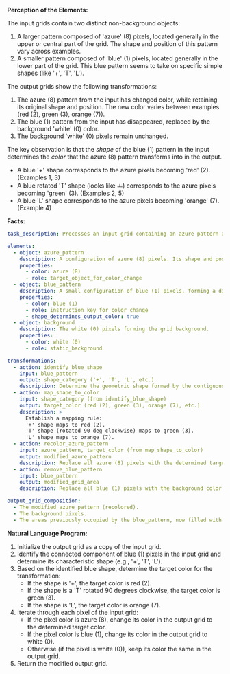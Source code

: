 **Perception of the Elements:**

The input grids contain two distinct non-background objects:
1.  A larger pattern composed of 'azure' (8) pixels, located generally in the upper or central part of the grid. The shape and position of this pattern vary across examples.
2.  A smaller pattern composed of 'blue' (1) pixels, located generally in the lower part of the grid. This blue pattern seems to take on specific simple shapes (like '+', 'T', 'L').

The output grids show the following transformations:
1.  The azure (8) pattern from the input has changed color, while retaining its original shape and position. The new color varies between examples (red (2), green (3), orange (7)).
2.  The blue (1) pattern from the input has disappeared, replaced by the background 'white' (0) color.
3.  The background 'white' (0) pixels remain unchanged.

The key observation is that the *shape* of the blue (1) pattern in the input determines the *color* that the azure (8) pattern transforms into in the output.

*   A blue '+' shape corresponds to the azure pixels becoming 'red' (2). (Examples 1, 3)
*   A blue rotated 'T' shape (looks like ㅗ) corresponds to the azure pixels becoming 'green' (3). (Examples 2, 5)
*   A blue 'L' shape corresponds to the azure pixels becoming 'orange' (7). (Example 4)

**Facts:**


```yaml
task_description: Processes an input grid containing an azure pattern and a blue shape pattern, transforming the azure pattern's color based on the blue shape.

elements:
  - object: azure_pattern
    description: A configuration of azure (8) pixels. Its shape and position vary.
    properties:
      - color: azure (8)
      - role: target_object_for_color_change
  - object: blue_pattern
    description: A small configuration of blue (1) pixels, forming a distinct shape (e.g., '+', 'T', 'L').
    properties:
      - color: blue (1)
      - role: instruction_key_for_color_change
      - shape_determines_output_color: true
  - object: background
    description: The white (0) pixels forming the grid background.
    properties:
      - color: white (0)
      - role: static_background

transformations:
  - action: identify_blue_shape
    input: blue_pattern
    output: shape_category ('+', 'T', 'L', etc.)
    description: Determine the geometric shape formed by the contiguous blue (1) pixels.
  - action: map_shape_to_color
    input: shape_category (from identify_blue_shape)
    output: target_color (red (2), green (3), orange (7), etc.)
    description: >
      Establish a mapping rule:
      '+' shape maps to red (2).
      'T' shape (rotated 90 deg clockwise) maps to green (3).
      'L' shape maps to orange (7).
  - action: recolor_azure_pattern
    input: azure_pattern, target_color (from map_shape_to_color)
    output: modified_azure_pattern
    description: Replace all azure (8) pixels with the determined target_color. The shape and position remain the same.
  - action: remove_blue_pattern
    input: blue_pattern
    output: modified_grid_area
    description: Replace all blue (1) pixels with the background color (white (0)).

output_grid_composition:
  - The modified_azure_pattern (recolored).
  - The background pixels.
  - The areas previously occupied by the blue_pattern, now filled with background color.
```


**Natural Language Program:**

1.  Initialize the output grid as a copy of the input grid.
2.  Identify the connected component of blue (1) pixels in the input grid and determine its characteristic shape (e.g., '+', 'T', 'L').
3.  Based on the identified blue shape, determine the target color for the transformation:
    *   If the shape is '+', the target color is red (2).
    *   If the shape is a 'T' rotated 90 degrees clockwise, the target color is green (3).
    *   If the shape is 'L', the target color is orange (7).
4.  Iterate through each pixel of the input grid:
    *   If the pixel color is azure (8), change its color in the output grid to the determined target color.
    *   If the pixel color is blue (1), change its color in the output grid to white (0).
    *   Otherwise (if the pixel is white (0)), keep its color the same in the output grid.
5.  Return the modified output grid.